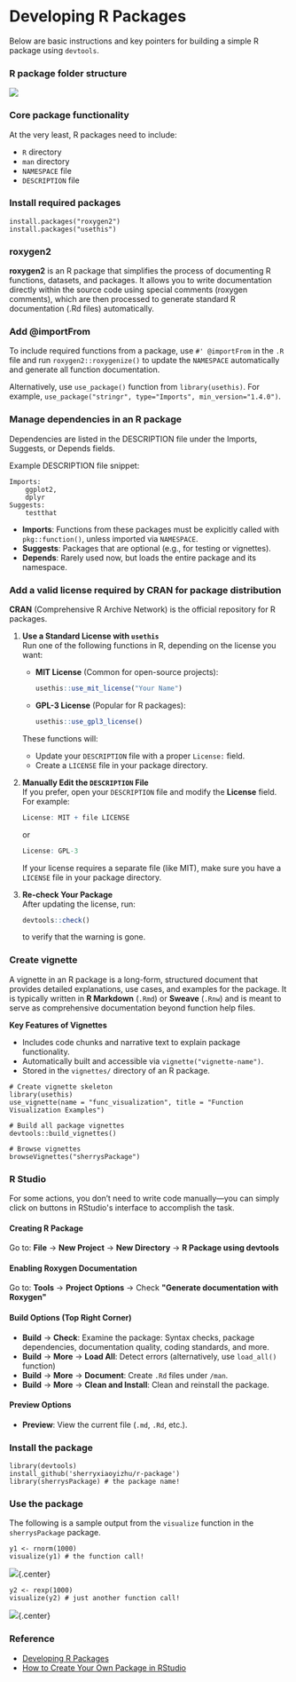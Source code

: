 # Developing R Packages
Below are basic instructions and key pointers for building a simple R package using ```devtools```.

### R package folder structure
![](man/folder_structure.png)

### Core package functionality

At the very least, R packages need to include:

- `R` directory
- `man` directory
- `NAMESPACE` file
- `DESCRIPTION` file

### Install required packages
```
install.packages("roxygen2")
install.packages("usethis")
```

### roxygen2
**roxygen2** is an R package that simplifies the process of documenting R functions, datasets, and packages. 
It allows you to write documentation directly within the source code using special comments (roxygen comments), which are then processed to generate standard R documentation (.Rd files) automatically.

### Add @importFrom
To include required functions from a package, use `#' @importFrom` in the `.R` file and run `roxygen2::roxygenize()` to update the `NAMESPACE` automatically and generate all function documentation.

Alternatively, use ```use_package()``` function from ```library(usethis)```. For example, ```use_package("stringr", type="Imports", min_version="1.4.0")```.

### Manage dependencies in an R package
Dependencies are listed in the DESCRIPTION file under the Imports, Suggests, or Depends fields.

Example DESCRIPTION file snippet:
```
Imports:
    ggplot2,
    dplyr
Suggests:
    testthat
```

- **Imports**: Functions from these packages must be explicitly called with ```pkg::function()```, unless imported via ```NAMESPACE```.
- **Suggests**: Packages that are optional (e.g., for testing or vignettes).
- **Depends**: Rarely used now, but loads the entire package and its namespace.

### Add a valid license required by CRAN for package distribution
**CRAN** (Comprehensive R Archive Network) is the official repository for R packages.

1. **Use a Standard License with `usethis`**  
   Run one of the following functions in R, depending on the license you want:

   - **MIT License** (Common for open-source projects):
     ```r
     usethis::use_mit_license("Your Name")
     ```
   - **GPL-3 License** (Popular for R packages):
     ```r
     usethis::use_gpl3_license()
     ```

   These functions will:
   - Update your `DESCRIPTION` file with a proper `License:` field.
   - Create a `LICENSE` file in your package directory.

2. **Manually Edit the `DESCRIPTION` File**  
   If you prefer, open your `DESCRIPTION` file and modify the **License** field. For example:

   ```r
   License: MIT + file LICENSE
   ```
   or
   ```r
   License: GPL-3
   ```

   If your license requires a separate file (like MIT), make sure you have a `LICENSE` file in your package directory.

3. **Re-check Your Package**  
   After updating the license, run:
   ```r
   devtools::check()
   ```
   to verify that the warning is gone.
   
### Create vignette
A vignette in an R package is a long-form, structured document that provides detailed explanations, use cases, and examples for the package. It is typically written in **R Markdown** (`.Rmd`) or **Sweave** (`.Rnw`) and is meant to serve as comprehensive documentation beyond function help files.

**Key Features of Vignettes**

- Includes code chunks and narrative text to explain package functionality.
- Automatically built and accessible via `vignette("vignette-name")`.
- Stored in the `vignettes/` directory of an R package.

```
# Create vignette skeleton
library(usethis)
use_vignette(name = "func_visualization", title = "Function Visualization Examples")

# Build all package vignettes
devtools::build_vignettes()

# Browse vignettes
browseVignettes("sherrysPackage")
```

### R Studio
For some actions, you don’t need to write code manually—you can simply click on buttons in RStudio's interface to accomplish the task.

#### Creating R Package
Go to: **File** → **New Project** → **New Directory** → **R Package using devtools**

#### Enabling Roxygen Documentation

Go to: **Tools** → **Project Options** → Check **"Generate documentation with Roxygen"**

#### Build Options (Top Right Corner)

- **Build** → **Check**: Examine the package: Syntax checks, package dependencies, documentation quality, coding standards, and more. 
- **Build** → **More** → **Load All**: Detect errors (alternatively, use ```load_all()``` function)
- **Build** → **More** → **Document**: Create `.Rd` files under `/man`.  
- **Build** → **More** → **Clean and Install**: Clean and reinstall the package.  

#### Preview Options

- **Preview**: View the current file (`.md`, `.Rd`, etc.).

### Install the package
```
library(devtools)
install_github('sherryxiaoyizhu/r-package')
library(sherrysPackage) # the package name!
```

### Use the package
The following is a sample output from the `visualize` function in the `sherrysPackage` package.

```
y1 <- rnorm(1000)
visualize(y1) # the function call!
```
![](man/Rplot01.png){.center}

```
y2 <- rexp(1000)
visualize(y2) # just another function call!
```
![](man/Rplot02.png){.center}

### Reference
- [Developing R Packages](https://app.datacamp.com/learn/courses/developing-r-packages)
- [How to Create Your Own Package in RStudio](https://www.youtube.com/watch?v=rsQoEgWeJMk)
